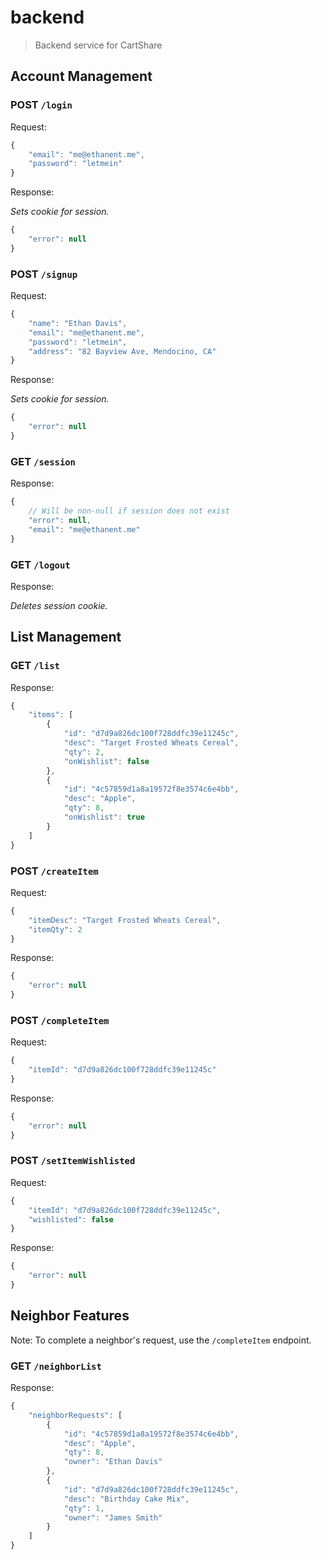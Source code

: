 # backend
> Backend service for CartShare

## Account Management

### POST `/login`

Request:

```js
{
	"email": "me@ethanent.me",
	"password": "letmein"
}
```

Response:

*Sets cookie for session.*

```js
{
	"error": null
}
```

### POST `/signup`

Request:

```js
{
	"name": "Ethan Davis",
	"email": "me@ethanent.me",
	"password": "letmein",
	"address": "82 Bayview Ave, Mendocino, CA"
}
```

Response:

*Sets cookie for session.*

```js
{
	"error": null
}
```

### GET `/session`

Response:

```js
{
	// Will be non-null if session does not exist
	"error": null,
	"email": "me@ethanent.me"
}
```

### GET `/logout`

Response:

*Deletes session cookie.*

## List Management

### GET `/list`

Response:

```js
{
	"items": [
		{
			"id": "d7d9a826dc100f728ddfc39e11245c",
			"desc": "Target Frosted Wheats Cereal",
			"qty": 2,
			"onWishlist": false
		},
		{
			"id": "4c57859d1a8a19572f8e3574c6e4bb",
			"desc": "Apple",
			"qty": 8,
			"onWishlist": true
		}
	]
}
```

### POST `/createItem`

Request:

```js
{
	"itemDesc": "Target Frosted Wheats Cereal",
	"itemQty": 2
}
```

Response:

```js
{
	"error": null
}
```

### POST `/completeItem`

Request:

```js
{
	"itemId": "d7d9a826dc100f728ddfc39e11245c"
}
```

Response:

```js
{
	"error": null
}
```

### POST `/setItemWishlisted`

Request:

```js
{
	"itemId": "d7d9a826dc100f728ddfc39e11245c",
	"wishlisted": false
}
```

Response:

```js
{
	"error": null
}
```

## Neighbor Features

Note: To complete a neighbor's request, use the `/completeItem` endpoint.

### GET `/neighborList`

Response:

```js
{
	"neighborRequests": [
		{
			"id": "4c57859d1a8a19572f8e3574c6e4bb",
			"desc": "Apple",
			"qty": 8,
			"owner": "Ethan Davis"
		},
		{
			"id": "d7d9a826dc100f728ddfc39e11245c",
			"desc": "Birthday Cake Mix",
			"qty": 1,
			"owner": "James Smith"
		}
	]
}
```
